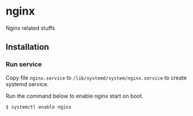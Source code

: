 # nginx
Nginx related stuffs


## Installation

### Run service

Copy file `nginx.service` to `/lib/systemd/system/nginx.service` to create systemd service.

Run the command below to enable nginx start on boot.

```sh
$ systemctl enable nginx
```
